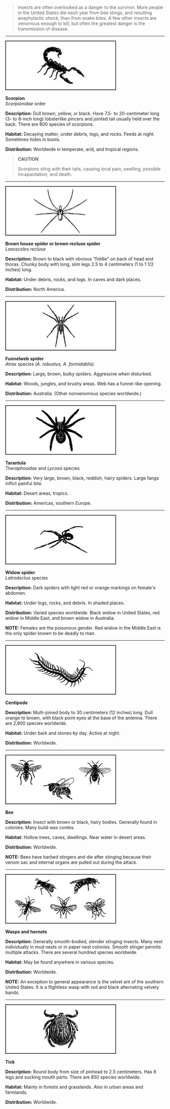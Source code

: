 > Insects are often overlooked as a danger to the survivor. More people in the United States die each year from bee stings, and resulting anaphylactic shock, than from snake bites. A few other insects are venomous enough to kill, but often the greatest danger is the transmission of disease.

* * *

![](image232.jpg)

**Scorpion**  
_Scorpionidae_ order  

**Description:** Dull brown, yellow, or black. Have 7.5- to 20-centimeter long (3- to 8-inch long) lobsterlike pincers and jointed tail usually held over the back. There are 800 species of scorpions.

**Habitat:** Decaying matter, under debris, logs, and rocks. Feeds at night. Sometimes hides in boots.

**Distribution:** Worldwide in temperate, arid, and tropical regions.

> **CAUTION**
>
>Scorpions sting with their tails, causing local pain, swelling, possible incapacitation, and death.

* * *

![](image233.jpg)

**Brown house spider or brown recluse spider**  
_Laxosceles reclusa_  

**Description:** Brown to black with obvious "fiddle" on back of head and thorax. Chunky body with long, slim legs 2.5 to 4 centimeters (1 to 1 1/2 inches) long.

**Habitat:** Under debris, rocks, and logs. In caves and dark places.

**Distribution:** North America.


* * *

![](image234.jpg)

**Funnelweb spider**  
_Atrax_ species (_A. robustus, A. formidablis_)  

**Description:** Large, brown, bulky spiders. Aggressive when disturbed.

**Habitat:** Woods, jungles, and brushy areas. Web has a funnel-like opening.

**Distribution:** Australia. (Other nonvenomous species worldwide.)

* * *

![](image235.jpg)

**Tarantula**  
_Theraphosidae_ and _Lycosa_ species  

**Description:** Very large, brown, black, reddish, hairy spiders. Large fangs inflict painful bite.

**Habitat:** Desert areas, tropics.

**Distribution:** Americas, southern Europe.


* * *

![](image236.jpg)

**Widow spider**  
_Latrodectus_ species  

**Description:** Dark spiders with light red or orange markings on female's abdomen.

**Habitat:** Under logs, rocks, and debris. In shaded places.

**Distribution:** Varied species worldwide. Black widow in United States, red widow in Middle East, and brown widow in Australia.

**NOTE:** Females are the poisonous gender. Red widow in the Middle East is the only spider known to be deadly to man.

* * *

![](image237.jpg)

**Centipede**  

**Description:** Multi-joined body to 30 centimeters (12 inches) long. Dull orange to brown, with black point eyes at the base of the antenna. There are 2,800 species worldwide.

**Habitat:** Under bark and stones by day. Active at night.

**Distribution:** Worldwide.

* * *

![](image238.jpg)

**Bee**  

**Description:** Insect with brown or black, hairy bodies. Generally found in colonies. Many build wax combs.

**Habitat:** Hollow trees, caves, dwellings. Near water in desert areas.

**Distribution:** Worldwide.

**NOTE:** Bees have barbed stingers and die after stinging because their venom sac and internal organs are pulled out during the attack.



* * *


![](image239.jpg)

**Wasps and hornets**  

**Description:** Generally smooth-bodied, slender stinging insects. Many nest individually in mud nests or in paper nest colonies. Smooth stinger permits multiple attacks. There are several hundred species worldwide.

**Habitat:** May be found anywhere in various species.

**Distribution:** Worldwide.

**NOTE:** An exception to general appearance is the velvet ant of the southern United States. It is a flightless wasp with red and black alternating velvety bands.

* * *

![](image240.jpg)

**Tick**  

**Description:** Round body from size of pinhead to 2.5 centimeters. Has 8 legs and sucking mouth parts. There are 850 species worldwide.

**Habitat:** Mainly in forests and grasslands. Also in urban areas and farmlands.

**Distribution:** Worldwide.
